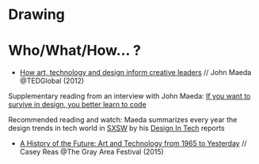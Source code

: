 # Drawing

# Who/What/How... ?
- [How art, technology and design inform creative leaders](https://www.ted.com/talks/john_maeda_how_art_technology_and_design_inform_creative_leaders) // John Maeda @TEDGlobal (2012)
 
 Supplementary reading from an interview with John Maeda: [If you want to survive in design, you better learn to code](https://www.wired.com/2017/03/john-maeda-want-survive-design-better-learn-code/)
 
Recommended reading and watch: Maeda summarizes every year the design trends in tech world in [SXSW](https://www.sxsw.com) by his [Design In Tech](https://designintech.report) reports

 - [A History of the Future: Art and Technology from 1965 to Yesterday](https://www.youtube.com/watch?v=mHox98NFU3o) // Casey Reas @The Gray Area Festival (2015)
